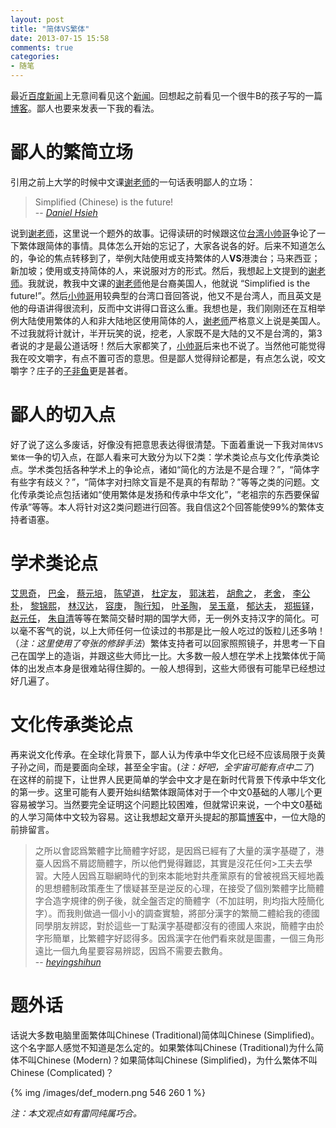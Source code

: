 ```yaml
---
layout: post
title: "简体VS繁体"
date: 2013-07-15 15:58
comments: true
categories: 
- 随笔
---
```

最近[百度新闻](http://news.baidu.com/)上无意间看见这个[新闻](http://gongyi.people.com.cn/n/2013/0715/c152509-22197217.html)。回想起之前看见一个很牛B的孩子写的一篇[博客](https://www.byvoid.com/blog/refute-asiwt/)。鄙人也要来发表一下我的看法。

<!--more-->

# 鄙人的繁简立场

引用之前上大学的时候中文课[谢老师](http://www.cla.purdue.edu/complit/directory/?personid=60)的一句话表明鄙人的立场：

> Simplified (Chinese) is the future!  
> -- <cite>[Daniel Hsieh](http://www.cla.purdue.edu/complit/directory/?personid=60)</cite>

说到[谢老师](http://www.cla.purdue.edu/complit/directory/?personid=60)，这里说一个题外的故事。记得读研的时候跟这位[台湾小帅哥](https://plus.google.com/u/0/114592946965400807897/posts)争论了一下繁体跟简体的事情。具体怎么开始的忘记了，大家各说各的好。后来不知道怎么的，争论的焦点转移到了，举例大陆使用或支持繁体的人**VS**港澳台；马来西亚；新加坡；使用或支持简体的人，来说服对方的形式。然后，我想起上文提到的[谢老师](http://www.cla.purdue.edu/complit/directory/?personid=60)。我就说，教我中文课的[谢老师](http://www.cla.purdue.edu/complit/directory/?personid=60)他是台裔美国人，他就说 “Simplified is the future!”。然后[小帅哥](https://plus.google.com/u/0/114592946965400807897/posts)用较典型的台湾口音回答说，他又不是台湾人，而且英文是他的母语讲得很流利，反而中文讲得口音这么重。我想也是，我们刚刚还在互相举例大陆使用繁体的人和非大陆地区使用简体的人，[谢老师](http://www.cla.purdue.edu/complit/directory/?personid=60)严格意义上说是美国人。不过我就将计就计，半开玩笑的说，挖老，人家既不是大陆的又不是台湾的，第3者说的才是最公道话呀！然后大家都笑了，[小帅哥](https://plus.google.com/u/0/114592946965400807897/posts)后来也不说了。当然他可能觉得我在咬文嚼字，有点不置可否的意思。但是鄙人觉得辩论都是，有点怎么说，咬文嚼字？庄子的[子非鱼](http://zh.wikipedia.org/wiki/%E6%BF%A0%E6%A2%81%E4%B9%8B%E8%BE%AF)更是甚者。

# 鄙人的切入点

好了说了这么多废话，好像没有把意思表达得很清楚。下面着重说一下我对`简体VS繁体`一争的切入点，在鄙人看来可大致分为以下2类：学术类论点与文化传承类论点。学术类包括各种学术上的争论点，诸如“简化的方法是不是合理？”，“简体字有些字有歧义？”，“简体字对扫除文盲是不是真的有帮助？”等等之类的问题。文化传承类论点包括诸如“使用繁体是发扬和传承中华文化”，“老祖宗的东西要保留传承”等等。本人将针对这2类问题进行回答。我自信这2个回答能使99%的繁体支持者语塞。

# 学术类论点
<!--abcdefg-->
[艾思奇](http://baike.baidu.com/view/67011.htm)，
[巴金](http://baike.baidu.com/view/1717.htm)，
[蔡元培](http://baike.baidu.com/view/2008.htm)，
[陈望道](http://baike.baidu.com/view/54499.htm)，
[杜定友](http://baike.baidu.com/view/745668.htm)，
[郭沫若](http://baike.baidu.com/view/2021.htm?fromTaglist)，<!--hijklmn-->
[胡愈之](http://baike.baidu.com/view/59460.htm)，
[老舍](http://baike.baidu.com/view/6507.htm)，
[李公朴](http://baike.baidu.com/view/74167.htm)，
[黎锦熙](http://baike.baidu.com/view/59547.htm)，
[林汉达](http://baike.baidu.com/view/602513.htm)，<!--opqrst-->
[容庚](http://baike.baidu.com/view/61535.htm)，
[陶行知](http://baike.baidu.com/view/46132.htm)，
[叶圣陶](http://baike.baidu.com/view/34089.htm)，<!--uvwxyz-->
[吴玉章](http://baike.baidu.com/view/40736.htm)，
[郁达夫](http://baike.baidu.com/view/14153.htm)，
[郑振铎](http://baike.baidu.com/view/24921.htm)，
[赵元任](http://baike.baidu.com/view/2029.htm)，
[朱自清](http://baike.baidu.com/view/1222.htm)等等在繁简交替时期的国学大师，无一例外支持汉字的简化。可以毫不客气的说，以上大师任何一位读过的书那是比一般人吃过的饭粒儿还多呐！（*注：这里使用了夸张的修辞手法*）繁体支持者可以回家照照镜子，并思考一下自己在国学上的造诣，并跟这些大师比一比。大多数一般人想在学术上找繁体优于简体的出发点本身是很难站得住脚的。一般人想得到，这些大师很有可能早已经想过好几遍了。

# 文化传承类论点

再来说文化传承。在全球化背景下，鄙人认为传承中华文化已经不应该局限于炎黄子孙之间，而是要面向全球，甚至全宇宙。(*注：好吧，全宇宙可能有点中二了*) 在这样的前提下，让世界人民更简单的学会中文才是在新时代背景下传承中华文化的第一步。这里可能有人要开始纠结繁体跟简体对于一个中文0基础的人哪儿个更容易被学习。当然要完全证明这个问题比较困难，但就常识来说，一个中文0基础的人学习简体中文较为容易。这让我想起文章开头提起的那篇[博客](https://www.byvoid.com/blog/refute-asiwt/)中，一位大隐的前排留言。

> 之所以會認爲繁體字比簡體字好認，是因爲已經有了大量的漢字基礎了，港臺人因爲不屑認簡體字，所以他們覺得難認，其實是沒花任何>工夫去學習。大陸人因爲互聯網時代的到來本能地對共產黨原有的曾被視爲天經地義的思想體制政策產生了懷疑甚至是逆反的心理，在接受了個別繁體字比簡體字合造字規律的例子後，就全盤否定的簡體字（不加註明，則均指大陸簡化字）。而我則做過一個小小的調查實驗，將部分漢字的繁簡二體給我的德國同學朋友辨認，對於這些一丁點漢字基礎都沒有的德國人來説，簡體字由於字形簡單，比繁體字好認得多。因爲漢字在他們看來就是圖畫，一個三角形遠比一個九角星要容易辨認，因爲不需要去數角。  
> -- <cite>[heyingshihun](https://www.byvoid.com/blog/refute-asiwt/#)</cite>

# 题外话

话说大多数电脑里面繁体叫Chinese (Traditional)简体叫Chinese (Simplified)。这个名字鄙人感觉不知道是怎么定的。如果繁体叫Chinese (Traditional)为什么简体不叫Chinese (Modern)？如果简体叫Chinese (Simplified)，为什么繁体不叫Chinese (Complicated)？

{% img /images/def_modern.png 546 260 1 %}

*注：本文观点如有雷同纯属巧合。*





